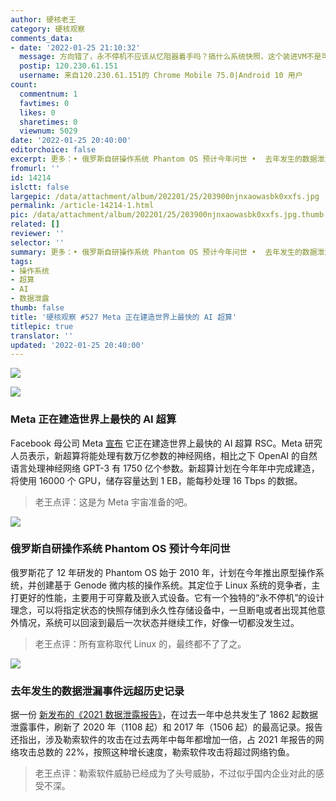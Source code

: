 ```yaml
---
author: 硬核老王
category: 硬核观察
comments_data:
- date: '2022-01-25 21:10:32'
  message: 方向错了，永不停机不应该从忆阻器着手吗？搞什么系统快照，这个装进VM不是可以随时快照?
  postip: 120.230.61.151
  username: 来自120.230.61.151的 Chrome Mobile 75.0|Android 10 用户
count:
  commentnum: 1
  favtimes: 0
  likes: 0
  sharetimes: 0
  viewnum: 5029
date: '2022-01-25 20:40:00'
editorchoice: false
excerpt: 更多：• 俄罗斯自研操作系统 Phantom OS 预计今年问世 •  去年发生的数据泄漏事件远超历史记录
fromurl: ''
id: 14214
islctt: false
largepic: /data/attachment/album/202201/25/203900njnxaowasbk0xxfs.jpg
permalink: /article-14214-1.html
pic: /data/attachment/album/202201/25/203900njnxaowasbk0xxfs.jpg.thumb.jpg
related: []
reviewer: ''
selector: ''
summary: 更多：• 俄罗斯自研操作系统 Phantom OS 预计今年问世 •  去年发生的数据泄漏事件远超历史记录
tags:
- 操作系统
- 超算
- AI
- 数据泄露
thumb: false
title: '硬核观察 #527 Meta 正在建造世界上最快的 AI 超算'
titlepic: true
translator: ''
updated: '2022-01-25 20:40:00'
---
```


![](/data/attachment/album/202201/25/203900njnxaowasbk0xxfs.jpg)


![](/data/attachment/album/202201/25/203910g01stkxitz3elt4k.jpg)


### Meta 正在建造世界上最快的 AI 超算


Facebook 母公司 Meta [宣布](https://ai.facebook.com/blog/ai-rsc) 它正在建造世界上最快的 AI 超算 RSC。Meta 研究人员表示，新超算将能处理有数万亿参数的神经网络，相比之下 OpenAI 的自然语言处理神经网络 GPT-3 有 1750 亿个参数。新超算计划在今年年中完成建造，将使用 16000 个 GPU，储存容量达到 1 EB，能每秒处理 16 Tbps 的数据。



> 
> 老王点评：这是为 Meta 宇宙准备的吧。
> 
> 
> 


![](/data/attachment/album/202201/25/203920zrgzvr3etusrnkv5.jpg)


### 俄罗斯自研操作系统 Phantom OS 预计今年问世


俄罗斯花了 12 年研发的 Phantom OS 始于 2010 年，计划在今年推出原型操作系统，并创建基于 Genode 微内核的操作系统。其定位于 Linux 系统的竞争者，主打更好的性能，主要用于可穿戴及嵌入式设备。它有一个独特的“永不停机”的设计理念，可以将指定状态的快照存储到永久性存储设备中，一旦断电或者出现其他意外情况，系统可以回滚到最后一次状态并继续工作，好像一切都没发生过。



> 
> 老王点评：所有宣称取代 Linux 的，最终都不了了之。
> 
> 
> 


![](/data/attachment/album/202201/25/204013jd5kkk854npkget0.jpg)


### 去年发生的数据泄漏事件远超历史记录


据一份 [新发布的《2021 数据泄露报告》](https://www.idtheftcenter.org/post/identity-theft-resource-center-2021-annual-data-breach-report-sets-new-record-for-number-of-compromises/)，在过去一年中总共发生了 1862 起数据泄露事件，刷新了 2020 年（1108 起）和 2017 年（1506 起）的最高记录。报告还指出，涉及勒索软件的攻击在过去两年中每年都增加一倍，占 2021 年报告的网络攻击总数的 22%，按照这种增长速度，勒索软件攻击将超过网络钓鱼。



> 
> 老王点评：勒索软件威胁已经成为了头号威胁，不过似乎国内企业对此的感受不深。
> 
> 
>